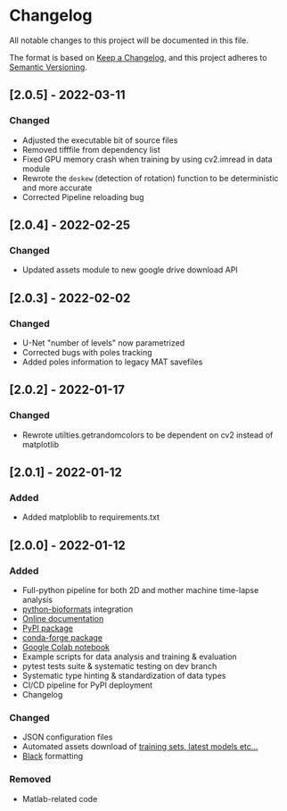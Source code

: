 # Changelog
All notable changes to this project will be documented in this file.

The format is based on [Keep a Changelog](https://keepachangelog.com/en/1.0.0/),
and this project adheres to [Semantic Versioning](https://semver.org/spec/v2.0.0.html).

## [2.0.5] - 2022-03-11
### Changed
- Adjusted the executable bit of source files
- Removed tifffile from dependency list
- Fixed GPU memory crash when training by using cv2.imread in data module
- Rewrote the `deskew` (detection of rotation) function to be deterministic
  and more accurate
- Corrected Pipeline reloading bug

## [2.0.4] - 2022-02-25
### Changed
- Updated assets module to new google drive download API

## [2.0.3] - 2022-02-02
### Changed
- U-Net "number of levels" now parametrized
- Corrected bugs with poles tracking
- Added poles information to legacy MAT savefiles

## [2.0.2] - 2022-01-17
### Changed
- Rewrote utilties.getrandomcolors to be dependent on cv2 instead of matplotlib

## [2.0.1] - 2022-01-12
### Added
- Added matploblib to requirements.txt

## [2.0.0] - 2022-01-12
### Added
- Full-python pipeline for both 2D and mother machine time-lapse analysis
- [python-bioformats](https://github.com/CellProfiler/python-bioformats) integration
- [Online documentation](https://delta.readthedocs.io/en/latest/)
- [PyPI package](https://pypi.org/project/delta2/)
- [conda-forge package](https://anaconda.org/conda-forge/delta2)
- [Google Colab notebook](https://colab.research.google.com/drive/1UL9oXmcJFRBAm0BMQy_DMKg4VHYGgtxZ)
- Example scripts for data analysis and training & evaluation
- pytest tests suite & systematic testing on dev branch
- Systematic type hinting & standardization of data types
- CI/CD pipeline for PyPI deployment
- Changelog

### Changed
- JSON configuration files
- Automated assets download of [training sets, latest models etc...](https://drive.google.com/drive/u/0/folders/1nTRVo0rPP9CR9F6WUunVXSXrLNMT_zCP)
- [Black](https://black.readthedocs.io/en/stable/) formatting

### Removed
- Matlab-related code
